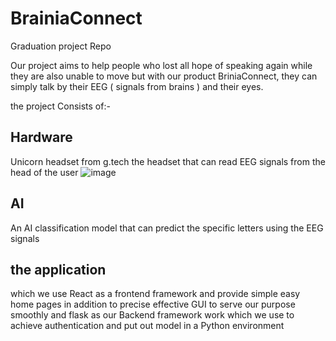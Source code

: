 # BrainiaConnect
Graduation project Repo

Our project aims to help people who lost all hope of speaking again while they are also unable to move 
but with our product BriniaConnect, they can simply talk by their EEG ( signals from brains ) and their eyes.


the project Consists of:-
## Hardware 
Unicorn headset from g.tech the headset that can read EEG signals from the head of the user 
![image](https://github.com/Abdelrahmanelzarka/BrainiaConnect/assets/108380629/e7b8b239-58a5-4cb7-aa46-114284d15882)


## AI
An AI classification model that can predict the specific letters using the EEG signals 


## the application
which we use React as a frontend framework and provide simple easy home pages in addition to precise effective GUI to serve our purpose smoothly
and flask as our Backend framework work which we use to achieve authentication and put out model in a Python environment
